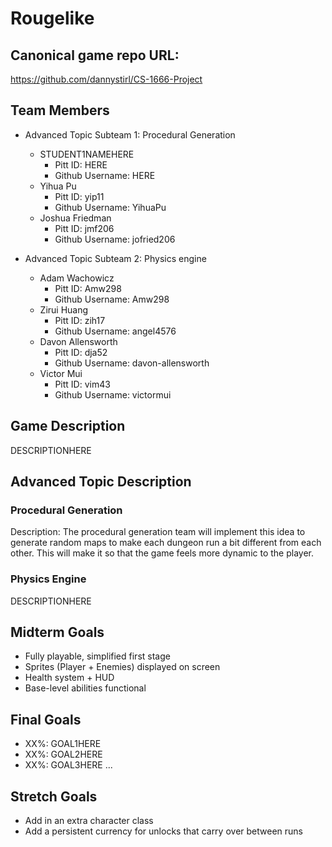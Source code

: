 # Rougelike

## Canonical game repo URL:

https://github.com/dannystirl/CS-1666-Project

## Team Members
* Advanced Topic Subteam 1: Procedural Generation 

	* STUDENT1NAMEHERE
		* Pitt ID: HERE
		* Github Username: HERE
	* Yihua Pu
		* Pitt ID: yip11
		* Github Username: YihuaPu
	* Joshua Friedman
		* Pitt ID: jmf206
		* Github Username: jofried206

* Advanced Topic Subteam 2: Physics engine

	* Adam Wachowicz
		* Pitt ID: Amw298
		* Github Username: Amw298
	* Zirui Huang
		* Pitt ID: zih17
		* Github Username: angel4576
	* Davon Allensworth
		* Pitt ID: dja52
		* Github Username: davon-allensworth
	* Victor Mui
		* Pitt ID: vim43
		* Github Username: victormui

## Game Description

DESCRIPTIONHERE

## Advanced Topic Description

### Procedural Generation

Description: The procedural generation team will implement this idea to generate random maps to make each dungeon run a bit different from each other. This will make it so that the game feels more dynamic to the player.
    
### Physics Engine

DESCRIPTIONHERE

## Midterm Goals

* Fully playable, simplified first stage
* Sprites (Player + Enemies) displayed on screen
* Health system + HUD
* Base-level abilities functional

## Final Goals

* XX%: GOAL1HERE
* XX%: GOAL2HERE
* XX%: GOAL3HERE
...

## Stretch Goals

* Add in an extra character class
* Add a persistent currency for unlocks that carry over between runs


